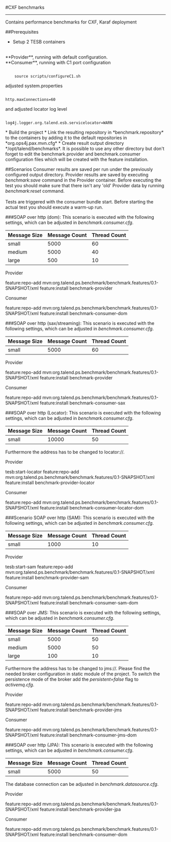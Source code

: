 #CXF benchmarks

- - -

Contains performance benchmarks for CXF, Karaf deployment

##Prerequisites
* Setup 2 TESB containers
<br />
**Provider**, running with default configuration.
<br />
**Consumer**, running with C1 port configuration
<pre><code>
    source scripts/configureC1.sh
</pre></code>
adjusted system.properties
<pre><code>
http.maxConnections=60
</code></pre>
and adjusted locator log level
<pre><code>
log4j.logger.org.talend.esb.servicelocator=WARN
</pre></code>
* Build the project
* Link the resulting repository in *benchmark.repository* to the containers by adding it to the default repositories in
 *org.ops4j.pax.mvn.cfg*
* Create result output directory */opt/talend/benchmarks*. It is possible to use any other directory but don't 
forget to edit the benchmark.provider and benchmark.consumer configuration files which will be created with the feature
installation.

##Scenarios
Consumer results are saved per run under the previously configured output directory. Provider results are saved 
by executing *benchmark:save* command in the Provider container. Before executing the test you should make sure
that there isn't any 'old' Provider data by running *benchmark:reset* command.
<br/>
<br/>
Tests are triggered with the consumer bundle start. Before starting the actual test you should execute a warm-up run.

###SOAP over http (dom):
This scenario is executed with the following settings, which can be adjusted in *benchmark.consumer.cfg*. 

| Message Size  | Message Count | Thread Count  |
| ------------- | ------------- | ------------- |
| small         | 5000          | 60            |
| medium        | 5000          | 40            |
| large         | 500           | 10            |

<p>Provider</p>
    feature:repo-add mvn:org.talend.ps.benchmark/benchmark.features/0.1-SNAPSHOT/xml
    feature:install benchmark-provider
<p>Consumer</p>
    feature:repo-add mvn:org.talend.ps.benchmark/benchmark.features/0.1-SNAPSHOT/xml
    feature:install benchmark-consumer-dom

###SOAP over http (sax/streaming):
This scenario is executed with the following settings, which can be adjusted in *benchmark.consumer.cfg*.
 
| Message Size  | Message Count | Thread Count  |
| ------------- | ------------- | ------------- |
| small         | 5000          | 60            |

<p>Provider</p>
    feature:repo-add mvn:org.talend.ps.benchmark/benchmark.features/0.1-SNAPSHOT/xml
    feature:install benchmark-provider
<p>Consumer</p>
    feature:repo-add mvn:org.talend.ps.benchmark/benchmark.features/0.1-SNAPSHOT/xml
    feature:install benchmark-consumer-sax

###SOAP over http (Locator):
This scenario is executed with the following settings, which can be adjusted in *benchmark.consumer.cfg*.
 
| Message Size  | Message Count | Thread Count  |
| ------------- | ------------- | ------------- |
| small         | 10000         | 50            |

Furthermore the address has to be changed to locator://.

<p>Provider</p>
    tesb:start-locator
    feature:repo-add mvn:org.talend.ps.benchmark/benchmark.features/0.1-SNAPSHOT/xml
    feature:install benchmark-provider-locator
<p>Consumer</p>
    feature:repo-add mvn:org.talend.ps.benchmark/benchmark.features/0.1-SNAPSHOT/xml
    feature:install benchmark-consumer-locator-dom

###Scenario SOAP over http (SAM):
This scenario is executed with the following settings, which can be adjusted in *benchmark.consumer.cfg*.
 
| Message Size  | Message Count | Thread Count  |
| ------------- | ------------- | ------------- |
| small         | 1000         | 10            |

<p>Provider</p>
    tesb:start-sam
    feature:repo-add mvn:org.talend.ps.benchmark/benchmark.features/0.1-SNAPSHOT/xml
    feature:install benchmark-provider-sam
<p>Consumer</p>
    feature:repo-add mvn:org.talend.ps.benchmark/benchmark.features/0.1-SNAPSHOT/xml
    feature:install benchmark-consumer-sam-dom

###SOAP over JMS:
This scenario is executed with the following settings, which can be adjusted in *benchmark.consumer.cfg*. 

| Message Size  | Message Count | Thread Count  |
| ------------- | ------------- | ------------- |
| small         | 5000          | 50            |
| medium        | 5000          | 50            |
| large         | 100           | 10            |

Furthermore the address has to be changed to jms://. Please find the needed broker configuration in static module of the
project. To switch the persistence mode of the broker add the *persistent=false* flag to *activemq.cfg*.

<p>Provider</p>
    feature:repo-add mvn:org.talend.ps.benchmark/benchmark.features/0.1-SNAPSHOT/xml
    feature:install benchmark-provider-jms
<p>Consumer</p>
    feature:repo-add mvn:org.talend.ps.benchmark/benchmark.features/0.1-SNAPSHOT/xml
    feature:install benchmark-consumer-jms-dom

###SOAP over http (JPA):
This scenario is executed with the following settings, which can be adjusted in *benchmark.consumer.cfg*. 

| Message Size  | Message Count | Thread Count  |
| ------------- | ------------- | ------------- |
| small         | 5000          | 50            |

The database connection can be adjusted in *benchmark.datasource.cfg*.

<p>Provider</p>
    feature:repo-add mvn:org.talend.ps.benchmark/benchmark.features/0.1-SNAPSHOT/xml
    feature:install benchmark-provider-jpa
<p>Consumer</p>
    feature:repo-add mvn:org.talend.ps.benchmark/benchmark.features/0.1-SNAPSHOT/xml
    feature:install benchmark-consumer-dom
